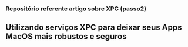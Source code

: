 ### Repositório referente artigo sobre XPC (passo2)

## Utilizando serviços XPC para deixar seus Apps MacOS mais robustos e seguros
